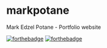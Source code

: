 # markpotane

Mark Edzel Potane - Portfolio website

[![forthebadge](https://forthebadge.com/images/badges/for-robots.svg)](https://forthebadge.com) [![forthebadge](https://forthebadge.com/images/badges/made-with-reason.svg)](https://forthebadge.com)
